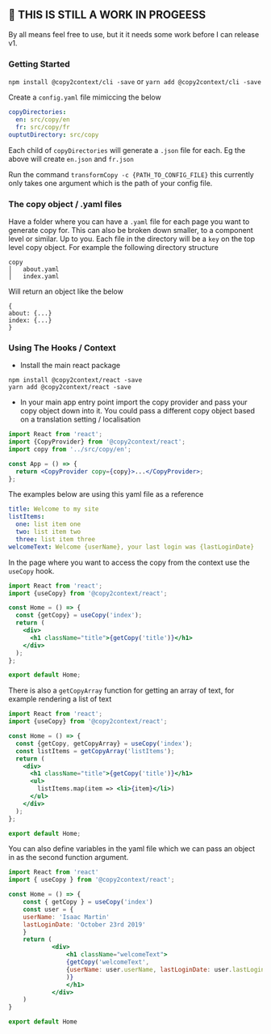 ## 🚨 THIS IS STILL A WORK IN PROGEESS

By all means feel free to use, but it it needs some work before I can release v1.

### Getting Started

`npm install @copy2context/cli -save`
or
`yarn add @copy2context/cli -save`

Create a `config.yaml` file mimiccing the below

```yaml
copyDirectories:
  en: src/copy/en
  fr: src/copy/fr
ouptutDirectory: src/copy
```

Each child of `copyDirectories` will generate a `.json` file for each. Eg the above will create `en.json` and `fr.json`

Run the command `transformCopy -c {PATH_TO_CONFIG_FILE}` this currently only takes one argument which is the path of your config file.

### The copy object / .yaml files

Have a folder where you can have a `.yaml` file for each page you want to generate copy for. This can also be broken down smaller, to a component level or similar. Up to you.
Each file in the directory will be a `key` on the top level copy object. For example the following directory structure

```
copy
│   about.yaml
│   index.yaml
```

Will return an object like the below

```
{
about: {...}
index: {...}
}

```

### Using The Hooks / Context

- Install the main react package

```
npm install @copy2context/react -save
yarn add @copy2context/react -save
```

- In your main app entry point import the copy provider and pass your copy object down into it. You could pass a different copy object based on a translation setting / localisation

```jsx
import React from 'react';
import {CopyProvider} from '@copy2context/react';
import copy from '../src/copy/en';

const App = () => {
  return <CopyProvider copy={copy}>...</CopyProvider>;
};
```

The examples below are using this yaml file as a reference

```yaml
title: Welcome to my site
listItems:
  one: list item one
  two: list item two
  three: list item three
welcomeText: Welcome {userName}, your last login was {lastLoginDate}
```

In the page where you want to access the copy from the context use the `useCopy` hook.

```jsx
import React from 'react';
import {useCopy} from '@copy2context/react';

const Home = () => {
  const {getCopy} = useCopy('index');
  return (
    <div>
      <h1 className="title">{getCopy('title')}</h1>
    </div>
  );
};

export default Home;
```

There is also a `getCopyArray` function for getting an array of text, for example rendering a list of text

```jsx
import React from 'react';
import {useCopy} from '@copy2context/react';

const Home = () => {
  const {getCopy, getCopyArray} = useCopy('index');
  const listItems = getCopyArray('listItems');
  return (
    <div>
      <h1 className="title">{getCopy('title')}</h1>
      <ul>
        listItems.map(item => <li>{item}</li>)
      </ul>
    </div>
  );
};

export default Home;
```

You can also define variables in the yaml file which we can pass an object in as the second function argument.

```jsx
import React from 'react'
import { useCopy } from '@copy2context/react';

const Home = () => {
	const { getCopy } = useCopy('index')
	const user = {
	userName: 'Isaac Martin'
	lastLoginDate: 'October 23rd 2019'
	}
	return (
			<div>
				<h1 className="welcomeText">
				{getCopy('welcomeText',
				{userName: user.userName, lastLoginDate: user.lastLoginDate}
				)}
				</h1>
			</div>
	)
}

export default Home

```
